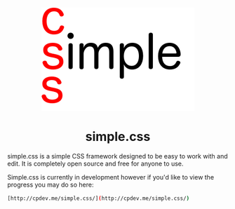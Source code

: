 <p align="center">
  <img src="logo.png">  
</p>
<h1 align="center">simple.css</h1>
simple.css is a simple CSS framework designed to be easy to work with and edit. It is completely
open source and free for anyone to use.


Simple.css is currently in development however if you'd like to view the progress you may do so here:
```sh
[http://cpdev.me/simple.css/](http://cpdev.me/simple.css/)
```
